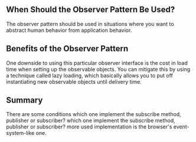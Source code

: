 ## When Should the Observer Pattern Be Used?
The observer pattern should be used in situations where you want to abstract human behavior from application behavior.

## Benefits of the Observer Pattern
One downside to using this particular observer interface is the cost in load time when setting
up the observable objects. You can mitigate this by using a technique called lazy loading,
which basically allows you to put off instantiating new observable objects until delivery time.

## Summary
There are some conditions
which one implement the subscribe method, publisher or subscriber?
which one implement the subscribe method, publisher or subscriber?
more used implementation is the browser's event-system-like one.